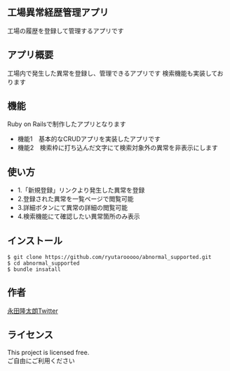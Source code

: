 

## 工場異常経歴管理アプリ

工場の履歴を登録して管理するアプリです

## アプリ概要

工場内で発生した異常を登録し、管理できるアプリです
検索機能も実装しております

## 機能

Ruby on Railsで制作したアプリとなります
- 機能1　基本的なCRUDアプリを実装したアプリです
- 機能2　検索枠に打ち込んだ文字にて検索対象外の異常を非表示にします

## 使い方

- 1.「新規登録」リンクより発生した異常を登録
- 2.登録された異常を一覧ページで閲覧可能
- 3.詳細ボタンにて異常の詳細の閲覧可能
- 4.検索機能にて確認したい異常箇所のみ表示

## インストール
```
$ git clone https://github.com/ryutarooooo/abnormal_supported.git
$ cd abnormal_supported
$ bundle insatall
```

## 作者

<a href="https://twitter.com/ryutaro_nagata" class="twitter" target="_blank">永田隆太朗Twitter</a>

## ライセンス

This project is licensed free.<br>
ご自由にご利用ください　

